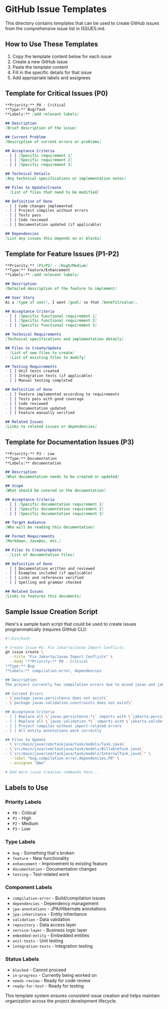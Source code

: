 # GitHub Issue Templates

This directory contains templates that can be used to create GitHub issues from the comprehensive issue list in ISSUES.md.

## How to Use These Templates

1. Copy the template content below for each issue
2. Create a new GitHub issue
3. Paste the template content
4. Fill in the specific details for that issue
5. Add appropriate labels and assignees

## Template for Critical Issues (P0)

```markdown
**Priority:** P0 - Critical  
**Type:** Bug/Task  
**Labels:** [add relevant labels]

## Description
[Brief description of the issue]

## Current Problem
[Description of current errors or problems]

## Acceptance Criteria
- [ ] [Specific requirement 1]
- [ ] [Specific requirement 2]
- [ ] [Specific requirement 3]

## Technical Details
[Any technical specifications or implementation notes]

## Files to Update/Create
- [List of files that need to be modified]

## Definition of Done
- [ ] Code changes implemented
- [ ] Project compiles without errors
- [ ] Tests pass
- [ ] Code reviewed
- [ ] Documentation updated (if applicable)

## Dependencies
[List any issues this depends on or blocks]
```

## Template for Feature Issues (P1-P2)

```markdown
**Priority:** [P1/P2] - [High/Medium]  
**Type:** Feature/Enhancement  
**Labels:** [add relevant labels]

## Description
[Detailed description of the feature to implement]

## User Story
As a [type of user], I want [goal] so that [benefit/value].

## Acceptance Criteria
- [ ] [Specific functional requirement 1]
- [ ] [Specific functional requirement 2]
- [ ] [Specific functional requirement 3]

## Technical Requirements
[Technical specifications and implementation details]

## Files to Create/Update
- [List of new files to create]
- [List of existing files to modify]

## Testing Requirements
- [ ] Unit tests created
- [ ] Integration tests (if applicable)
- [ ] Manual testing completed

## Definition of Done
- [ ] Feature implemented according to requirements
- [ ] Tests pass with good coverage
- [ ] Code reviewed
- [ ] Documentation updated
- [ ] Feature manually verified

## Related Issues
[Links to related issues or dependencies]
```

## Template for Documentation Issues (P3)

```markdown
**Priority:** P3 - Low  
**Type:** Documentation  
**Labels:** documentation

## Description
[What documentation needs to be created or updated]

## Scope
[What should be covered in the documentation]

## Acceptance Criteria
- [ ] [Specific documentation requirement 1]
- [ ] [Specific documentation requirement 2]
- [ ] [Specific documentation requirement 3]

## Target Audience
[Who will be reading this documentation]

## Format Requirements
[Markdown, JavaDoc, etc.]

## Files to Create/Update
- [List of documentation files]

## Definition of Done
- [ ] Documentation written and reviewed
- [ ] Examples included (if applicable)
- [ ] Links and references verified
- [ ] Spelling and grammar checked

## Related Issues
[Links to features this documents]
```

## Sample Issue Creation Script

Here's a sample bash script that could be used to create issues programmatically (requires GitHub CLI):

```bash
#!/bin/bash

# Create Issue #1: Fix Jakarta/Javax Import Conflicts
gh issue create \
  --title "Fix Jakarta/Javax Import Conflicts" \
  --body "**Priority:** P0 - Critical
**Type:** Bug
**Labels:** compilation-error, dependencies

## Description
The project currently has compilation errors due to mixed javax and jakarta imports. All imports should use jakarta.persistence.* consistently for Spring Boot 3.x compatibility.

## Current Errors
- \`package javax.persistence does not exist\`
- \`package javax.validation.constraints does not exist\`

## Acceptance Criteria
- [ ] Replace all \`javax.persistence.*\` imports with \`jakarta.persistence.*\`
- [ ] Replace all \`javax.validation.*\` imports with \`jakarta.validation.*\`
- [ ] Project compiles without import-related errors
- [ ] All entity annotations work correctly

## Files to Update
- \`src/main/java/com/taskjava/task/models/Task.java\`
- \`src/main/java/com/taskjava/task/models/BillableTask.java\`
- \`src/main/java/com/taskjava/task/models/InternalTask.java\`" \
  --label "bug,compilation-error,dependencies,P0" \
  --assignee "@me"

# Add more issue creation commands here...
```

## Labels to Use

### Priority Labels
- `P0` - Critical
- `P1` - High  
- `P2` - Medium
- `P3` - Low

### Type Labels
- `bug` - Something that's broken
- `feature` - New functionality
- `enhancement` - Improvement to existing feature
- `documentation` - Documentation changes
- `testing` - Test-related work

### Component Labels
- `compilation-error` - Build/compilation issues
- `dependencies` - Dependency management
- `jpa-annotations` - JPA/Hibernate annotations
- `jpa-inheritance` - Entity inheritance
- `validation` - Data validation
- `repository` - Data access layer
- `service-layer` - Business logic layer
- `embedded-entity` - Embedded entities
- `unit-tests` - Unit testing
- `integration-tests` - Integration testing

### Status Labels
- `blocked` - Cannot proceed
- `in-progress` - Currently being worked on
- `needs-review` - Ready for code review
- `ready-for-test` - Ready for testing

This template system ensures consistent issue creation and helps maintain organization across the project development lifecycle.